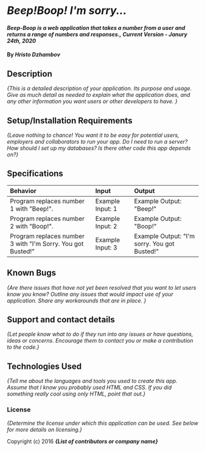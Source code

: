 # _Beep!Boop! I'm sorry..._

#### _Beep-Boop is a web application that takes a number from a user and returns a range of numbers and responses., Current Version - Janury 24th, 2020_

#### By _**Hristo Dzhambov**_

## Description

_{This is a detailed description of your application. Its purpose and usage.  Give as much detail as needed to explain what the application does, and any other information you want users or other developers to have. }_

## Setup/Installation Requirements

_{Leave nothing to chance! You want it to be easy for potential users, employers and collaborators to run your app. Do I need to run a server? How should I set up my databases? Is there other code this app depends on?}_

## Specifications

| Behavior | Input | Output |
|:---------|:------|:-------|
| Program replaces number 1 with "Beep!". | Example Input: 1 | Example Output: "Beep!" |
| Program replaces number 2 with "Boop!". | Example Input: 2 | Example Output: "Boop!" |
| Program replaces number 3 with "I'm Sorry. You got Busted!" | Example Input: 3 | Example Output: "I'm sorry. You got Busted!" |


## Known Bugs

_{Are there issues that have not yet been resolved that you want to let users know you know?  Outline any issues that would impact use of your application.  Share any workarounds that are in place. }_

## Support and contact details

_{Let people know what to do if they run into any issues or have questions, ideas or concerns.  Encourage them to contact you or make a contribution to the code.}_

## Technologies Used

_{Tell me about the languages and tools you used to create this app. Assume that I know you probably used HTML and CSS. If you did something really cool using only HTML, point that out.}_

### License

*{Determine the license under which this application can be used.  See below for more details on licensing.}*

Copyright (c) 2016 **_{List of contributors or company name}_**
